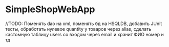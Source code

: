 # SimpleShopWebApp
//TODO: Поменять dao на xml, поменять бд на HSQLDB, добавить JUnit тесты, 
обработать нулевое quantity у товаров через alias, сделать кастомную таблицу users со входом
через email и хранит ФИО номер и тд
